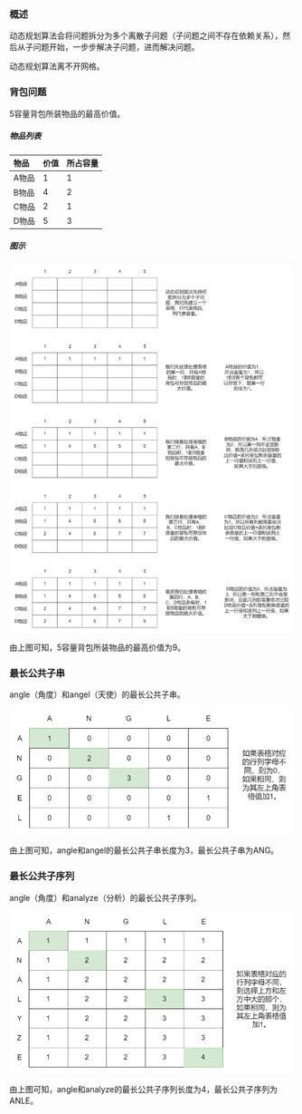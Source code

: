 ### 概述

动态规划算法会将问题拆分为多个离散子问题（子问题之间不存在依赖关系），然后从子问题开始，一步步解决子问题，进而解决问题。

动态规划算法离不开网格。

### 背包问题

5容量背包所装物品的最高价值。

##### 物品列表

|物品|价值|所占容量|
|:----|:----|:----|
|A物品|1|1|
|B物品|4|2|
|C物品|2|1|
|D物品|5|3|

##### 图示

<img src="./image/动态规划算法-背包问题.png" alt="动态规划算法-背包问题"/>

由上图可知，5容量背包所装物品的最高价值为9。

### 最长公共子串

angle（角度）和angel（天使）的最长公共子串。

<img src="./image/动态规划算法-最长公共子串.png" alt="动态规划算法-最长公共子串"/>

由上图可知，angle和angel的最长公共子串长度为3，最长公共子串为ANG。

### 最长公共子序列

angle（角度）和analyze（分析）的最长公共子序列。

<img src="./image/动态规划算法-最长公共子序列.png" alt="动态规划算法-最长公共子序列"/>

由上图可知，angle和analyze的最长公共子序列长度为4，最长公共子序列为ANLE。